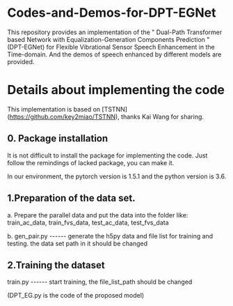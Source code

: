 # Codes-and-Demos-for-DPT-EGNet
This repository provides an implementation of the " Dual-Path Transformer based Network with Equalization-Generation Components Prediction " (DPT-EGNet) for Flexible Vibrational Sensor Speech Enhancement in the Time-domain. And the demos of speech enhanced by different models are provided.

# Details about implementing the code
This implementation is based on [TSTNN] (https://github.com/key2miao/TSTNN), thanks Kai Wang for sharing.

## 0. Package installation
It is not difficult to install the package for implementing the code. Just follow the remindings of lacked package, you can make it. 

In our environment, the pytorch version is 1.5.1 and the python version is 3.6.

## 1.Preparation of the data set.
a. Prepare the parallel data and put the data into the folder like: train_ac_data, train_fvs_data, test_ac_data, test_fvs_data
  
b. gen_pair.py ------ generate the h5py data and file list for training and testing. the data set path in it should be changed
 
## 2.Training the dataset
train.py ------ start training, the file_list_path should be changed
 
 (DPT_EG.py is the code of the proposed model) 
 
 
